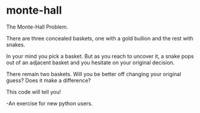 # monte-hall
The Monte-Hall Problem.

There are three concealed baskets, one with a gold bullion and the rest with snakes. 

In your mind you pick a basket. But as you reach to uncover it, a snake pops out of an adjacent basket and you hesitate on your original decision.

There remain two baskets. Will you be better off changing your original guess? Does it make a difference?

This code will tell you!

-An exercise for new python users.

